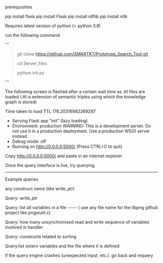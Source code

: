 prerequisities

pip install flask
pip install Flask
pip install rdflib
pip install nltk



Requires latest version of python (> python 3.8)




run the following command

'''

> git clone https://github.com/SMARTKT/Prototype_Search_Tool.git
> 
> cd Server_files
> 
> python init.py

'''

The following screen is flashed after a certain wait time as .ttl files are loaded (.ttl is extension of semantic triples using which the knowledge graph is stored)

Time taken to load TTL 176.20316982269287
 * Serving Flask app "init" (lazy loading)
 * Environment: production
   WARNING: This is a development server. Do not use it in a production deployment.
   Use a production WSGI server instead.
 * Debug mode: off
 * Running on http://0.0.0.0:5000/ (Press CTRL+C to quit)


 Copy http://0.0.0.0:5000/ and paste in an internet explorer

 Once the query interface is live, try querying
 
 ----------------------------------------------

 Example queries

 any construct name  (like write_ptr)
 
 Query: write_ptr

 Query: list all variables in a file -----    ( use any file name for the libpng github  project like pngwutil.c)


 Query: how many unsynchronised read and write sequence of variables involved in handler

 
 Query: constructs related to sorting

 
 Query:list extern variables and the file where it is defined
 

 if the query engine crashes (unexpected input, etc.). go back and requery

